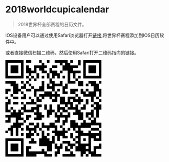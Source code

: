 # 2018worldcupicalendar

> 2018世界杯全部赛程的日历文件。

IOS设备用户可以通过使用Safari浏览器打开[链接](https://raw.githubusercontent.com/EugeneLiu/2018worldcupicalendar/master/2018worldcup.ics),将世界杯赛程添加到IOS日历软件中。

或者直接微信扫描二维码，然后使用Safari打开二维码指向的链接。

![QR code](https://github.com/EugeneLiu/2018worldcupicalendar/blob/master/2018worldcup.png?raw=true)